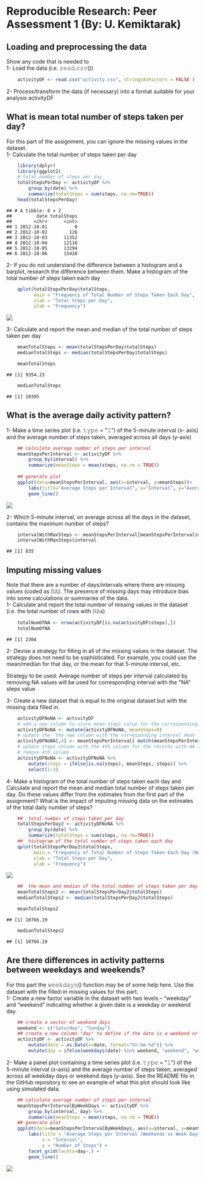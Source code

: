 # Reproducible Research: Peer Assessment 1 (By: U. Kemiktarak)

## Loading and preprocessing the data
Show any code that is needed to  
1- Load the data (i.e. 𝚛𝚎𝚊𝚍.𝚌𝚜𝚟())

```r
    activityDF <- read.csv("activity.csv", stringsAsFactors = FALSE )
```
2- Process/transform the data (if necessary) into a format suitable for your analysis activityDF

## What is mean total number of steps taken per day?
For this part of the assignment, you can ignore the missing values in the dataset.  
1- Calculate the total number of steps taken per day

```r
    library(dplyr)
    library(ggplot2)
    # total number of steps per day
    totalStepsPerDay <- activityDF %>%
        group_by(date) %>%
        summarize(totalSteps = sum(steps, na.rm=TRUE))
    head(totalStepsPerDay)
```

```
## # A tibble: 6 × 2
##         date totalSteps
##        <chr>      <int>
## 1 2012-10-01          0
## 2 2012-10-02        126
## 3 2012-10-03      11352
## 4 2012-10-04      12116
## 5 2012-10-05      13294
## 6 2012-10-06      15420
```

2- If you do not understand the difference between a histogram and a barplot, research the difference between them. Make a histogram of the total number of steps taken each day

```r
    qplot(totalStepsPerDay$totalSteps,
          main = "Frequency of Total Number of Steps Taken Each Day",
          xlab = "Total Steps per Day",
          ylab = "Frequency")    
```

![](PA1_template_files/figure-html/unnamed-chunk-2-1.png)<!-- -->

3- Calculate and report the mean and median of the total number of steps taken per day

```r
    meanTotalSteps <- mean(totalStepsPerDay$totalSteps)
    medianTotalSteps <- median(totalStepsPerDay$totalSteps)
```

```r
    meanTotalSteps
```

```
## [1] 9354.23
```

```r
    medianTotalSteps
```

```
## [1] 10395
```
    
## What is the average daily activity pattern?
1- Make a time series plot (i.e. 𝚝𝚢𝚙𝚎 = "𝚕") of the 5-minute interval (x- axis) and the average number of steps taken, averaged across all days (y-axis)

```r
    ## calculate average number of steps per interval
    meanStepsPerInterval <- activityDF %>%
        group_by(interval) %>%
        summarize(meanSteps = mean(steps, na.rm = TRUE))
    
    ## generate plot
    ggplot(data=meanStepsPerInterval, aes(x=interval, y=meanSteps))+
        labs(title="Average Steps per Interval", x="Interval", y="Average Number of Steps") +
        geom_line()
```

![](PA1_template_files/figure-html/unnamed-chunk-5-1.png)<!-- -->

2- Which 5-minute interval, on average across all the days in the dataset, contains the maximum number of steps?

```r
    intervalWithMaxSteps <- meanStepsPerInterval[meanStepsPerInterval$meanSteps==max(meanStepsPerInterval$meanSteps), "interval"] 
    intervalWithMaxSteps$interval
```

```
## [1] 835
```
        
## Imputing missing values
Note that there are a number of days/intervals where there are missing values (coded as 𝙽𝙰). The presence of missing days may introduce bias into some calculations or summaries of the data.  
1- Calculate and report the total number of missing values in the dataset (i.e. the total number of rows with 𝙽𝙰s)

```r
    totalNumOfNA <- nrow(activityDF[is.na(activityDF$steps),])    
    totalNumOfNA
```

```
## [1] 2304
```
2- Devise a strategy for filling in all of the missing values in the dataset. The strategy does not need to be sophisticated. For example, you could use the mean/median for that day, or the mean for that 5-minute interval, etc.    

Strategy to be used: Average number of steps per interval calculated by removing NA values will be used for corresponding interval with the "NA" steps value    

3- Create a new dataset that is equal to the original dataset but with the missing data filled in.

```r
    activityDFNoNA <- activityDF
    # add a new column to store mean steps value for the corresponding interval and set the value to 0
    activityDFNoNA <- mutate(activityDFNoNA, meanSteps=0)
    # update the  the new column with the corresponding interval mean
    activityDFNoNA[,4] <- meanStepsPerInterval[ match(meanStepsPerInterval$interval, activityDFNoNA$interval), 2]
    # update steps column with the 4th column for the records with NA steps
    # remove 4th column
    activityDFNoNA <- activityDFNoNA %>% 
        mutate(steps = ifelse(is.na(steps), meanSteps, steps)) %>%
        select(1:3)
```
    
4- Make a histogram of the total number of steps taken each day and Calculate and report the mean and median total number of steps taken per day. Do these values differ from the estimates from the first part of the assignment? What is the impact of imputing missing data on the estimates of the total daily number of steps?

```r
    ##  total number of steps taken per day
    totalStepsPerDay2 <- activityDFNoNA %>%
        group_by(date) %>%
        summarize(totalSteps = sum(steps, na.rm=TRUE))
    ##  histogram of the total number of steps taken each day
    qplot(totalStepsPerDay2$totalSteps,
          main = "Frequency of Total Number of Steps Taken Each Day (No NA steps)",
          xlab = "Total Steps per Day",
          ylab = "Frequency")    
```

![](PA1_template_files/figure-html/unnamed-chunk-9-1.png)<!-- -->

```r
    ##  the mean and median of the total number of steps taken per day
    meanTotalSteps2 <- mean(totalStepsPerDay2$totalSteps)
    medianTotalSteps2 <- median(totalStepsPerDay2$totalSteps)
```

```r
    meanTotalSteps2
```

```
## [1] 10766.19
```

```r
    medianTotalSteps2
```

```
## [1] 10766.19
```
    
## Are there differences in activity patterns between weekdays and weekends?
For this part the 𝚠𝚎𝚎𝚔𝚍𝚊𝚢𝚜() function may be of some help here. Use the dataset with the filled-in missing values for this part.  
1- Create a new factor variable in the dataset with two levels – “weekday” and “weekend” indicating whether a given date is a weekday or weekend day.

```r
    ## create a vector of weekend days
    weekend <- c("Saturday", "Sunday")
    ## create a new column "day" to define if the date is a weekend or a week day
    activityDF <- activityDF %>%
        mutate(date = as.Date(x=date, format="%Y-%m-%d")) %>%
        mutate(day = ifelse(weekdays(date) %in% weekend, "weekend", "week day"))
```
2- Make a panel plot containing a time series plot (i.e. 𝚝𝚢𝚙𝚎 = "𝚕") of the 5-minute interval (x-axis) and the average number of steps taken, averaged across all weekday days or weekend days (y-axis). See the README file in the GitHub repository to see an example of what this plot should look like using simulated data.

```r
    ## calculate average number of steps per interval
    meanStepsPerIntervalByWeekDays <- activityDF %>%
        group_by(interval, day) %>%
        summarize(meanSteps = mean(steps, na.rm = TRUE))
    ## generate plot
    ggplot(data=meanStepsPerIntervalByWeekDays, aes(x=interval, y=meanSteps)) +
        labs(title = "Average Steps per Interval (Weekends vs Week Days)",
             x = "Interval",
             y = "Number of Steps") +
        facet_grid(facets=day~.) +
        geom_line()
```

![](PA1_template_files/figure-html/unnamed-chunk-12-1.png)<!-- -->

